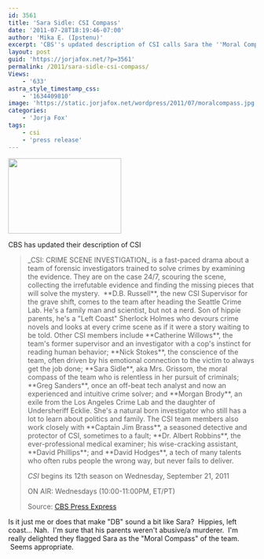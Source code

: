 ```yaml
---
id: 3561
title: 'Sara Sidle: CSI Compass'
date: '2011-07-28T18:19:46-07:00'
author: 'Mika E. (Ipstenu)'
excerpt: 'CBS''s updated description of CSI calls Sara the ''Moral Compass'' of the team, and I really can''t find fault with that.'
layout: post
guid: 'https://jorjafox.net/?p=3561'
permalink: /2011/sara-sidle-csi-compass/
Views:
    - '633'
astra_style_timestamp_css:
    - '1634409810'
image: 'https://static.jorjafox.net/wordpress/2011/07/moralcompass.jpg'
categories:
    - 'Jorja Fox'
tags:
    - csi
    - 'press release'
---
```


<img class="aligncenter size-medium wp-image-3562" title="moralcompass" src="//static.jorjafox.net/wordpress/2011/07/moralcompass-210x140.jpg" alt="" width="230" height="153" />

CBS has updated their description of CSI
<blockquote>_CSI: CRIME SCENE INVESTIGATION_ is a fast-paced drama about a team of forensic investigators trained to solve crimes by examining the evidence. They are on the case 24/7, scouring the scene, collecting the irrefutable evidence and finding the missing pieces that will solve the mystery.  **D.B. Russell**, the new CSI Supervisor for the grave shift, comes to the team after heading the Seattle Crime Lab. He's a family man and scientist, but not a nerd. Son of hippie parents, he's a "Left Coast" Sherlock Holmes who devours crime novels and looks at every crime scene as if it were a story waiting to be told. Other CSI members include **Catherine Willows**, the team's former supervisor and an investigator with a cop's instinct for reading human behavior; **Nick Stokes**, the conscience of the team, often driven by his emotional connection to the victim to always get the job done; **Sara Sidle**, aka Mrs. Grissom, the moral compass of the team who is relentless in her pursuit of criminals; **Greg Sanders**, once an off-beat tech analyst and now an experienced and intuitive crime solver; and **Morgan Brody**, an exile from the Los Angeles Crime Lab and the daughter of Undersheriff Ecklie. She's a natural born investigator who still has a lot to learn about politics and family. The CSI team members also work closely with **Captain Jim Brass**, a seasoned detective and protector of CSI, sometimes to a fault; **Dr. Albert Robbins**, the ever-professional medical examiner; his wise-cracking assistant, **David Phillips**; and **David Hodges**, a tech of many talents who often rubs people the wrong way, but never fails to deliver.

_CSI_ begins its 12th season on Wednesday, September 21, 2011

ON AIR: Wednesdays (10:00-11:00PM, ET/PT)

Source: <a href="http://www.cbspressexpress.com/div.php/cbs_entertainment/original?id=231&amp;#038;dpid=56">CBS Press Express</a></blockquote>
Is it just me or does that make "DB" sound a bit like Sara?  Hippies, left coast... Nah.  I'm sure that his parents weren't abusive/a murderer.  I'm really delighted they flagged Sara as the "Moral Compass" of the team.  Seems appropriate.

